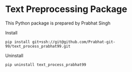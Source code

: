 # Text Preprocessing Package

This Python package is prepared by Prabhat Singh

Install

`pip install git+ssh://git@github.com/Prabhat-git-99/text_process_prabhat99.git`

Uninstall

`pip uninstall text_process_prabhat99`